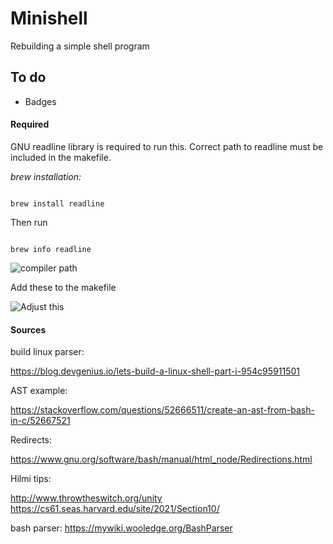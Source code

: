 # Minishell
Rebuilding a simple shell program

## To do

- Badges

#### Required

GNU readline library is required to run this. Correct path to readline must be included in the makefile.

*brew installation:*

```console

brew install readline

```

Then run

```console

brew info readline

```
![compiler path](https://user-images.githubusercontent.com/2053650/150352713-fc5d9da7-046f-46dc-93ff-593e330235fc.png "Compiler path")

Add these to the makefile

![Adjust this](https://user-images.githubusercontent.com/2053650/150352709-ebf59ce0-e609-44da-9351-1c9ffdd1b445.png "Adjust this in makefile")


#### Sources

build linux parser:

https://blog.devgenius.io/lets-build-a-linux-shell-part-i-954c95911501

AST example:

https://stackoverflow.com/questions/52666511/create-an-ast-from-bash-in-c/52667521

Redirects:

https://www.gnu.org/software/bash/manual/html_node/Redirections.html

Hilmi tips:

http://www.throwtheswitch.org/unity
https://cs61.seas.harvard.edu/site/2021/Section10/

bash parser:
https://mywiki.wooledge.org/BashParser
